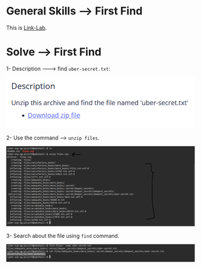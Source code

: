 # General Skills --> First Find
This is [Link-Lab](https://play.picoctf.org/practice/challenge/320?category=5&page=1&solved=1).
# Solve --> First Find
1- Description ---> find `uber-secret.txt`: 
<br />

![0](screenshots/0.png)
<br />

2- Use the command --> `unzip files`.
<br />

![1](screenshots/1.png)
<br />

3- Search about the file using `find` command.
<br />

![2](screenshots/3.png)
<br />